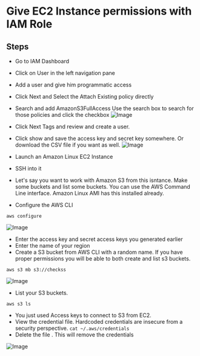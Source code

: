 # Give EC2 Instance permissions with IAM Role

## Steps
* Go to IAM Dashboard
* Click on User in the left navigation pane
* Add a user and give him programmatic access
* Click Next and Select the Attach Existing policy directly
* Search and add AmazonS3FullAccess Use the search box to search for those policies and click the checkbox
![Image](https://github.com/user-attachments/assets/8e1adf6a-d694-4d33-a9db-1cea0943018b)

* Click Next Tags and review and create a user. 
* Click show and save the access key and secret key somewhere. Or download the CSV file if you want as well.
![Image](https://github.com/user-attachments/assets/72920ca5-c85b-4031-ad50-5b328c5c89b5)


* Launch an Amazon Linux EC2 Instance
* SSH into it
* Let's say you want to work with Amazon S3 from this isntance. Make some buckets and list some buckets. You can use the AWS Command Line interface. Amazon Linux AMI has this installed already.
* Configure the AWS CLI

```
aws configure
```
![Image](https://github.com/user-attachments/assets/04eaf3a1-aa23-4e01-878c-b4c35d4d0918)

* Enter the access key and secret access keys you generated earlier
* Enter the name of your region
* Create a S3 bucket from AWS CLI with a random name. If you have proper permissions you will be able to both create and list s3 buckets.
```
aws s3 mb s3://checkss
```

![Image](https://github.com/user-attachments/assets/c526903a-4dac-4ab6-b156-c867c61455d1)
* List your S3 buckets.
```
aws s3 ls
```
* You just used Access keys to connect to S3 from EC2.
* View the credential file. Hardcoded credentials are insecure from a security perspective.
```cat ~/.aws/credentials```
* Delete the file . This will remove the credentials

![Image](https://github.com/user-attachments/assets/6829442e-3b14-4371-b48f-40b8fa706179)
